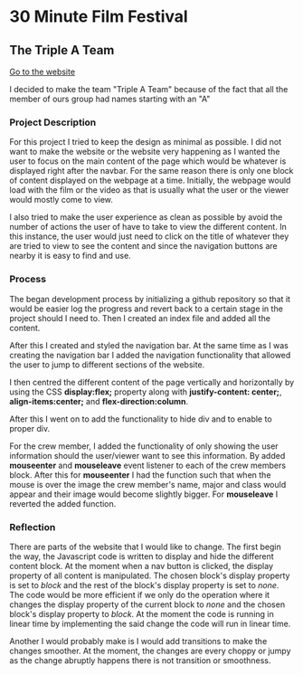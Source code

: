 # 30 Minute Film Festival

## The Triple A Team

[Go to the website](https://aayronaayush.github.io/30mff)

I decided to make the team "Triple A Team" because of the fact that all the member of ours group had names starting with an "A"

### Project Description

For this project I tried to keep the design as minimal as possible. I did not want to make the website or the website very happening as I wanted the user to focus on the main content of the page which would be whatever is displayed right after the navbar. For the same reason there is only one block of content displayed on the webpage at a time. Initially, the webpage would load with the film or the video as that is usually what the user or the viewer would mostly come to view.

I also tried to make the user experience as clean as possible by avoid the number of actions the user of have to take to view the different content. In this instance, the user would just need to click on the title of whatever they are tried to view to see the content and since the navigation buttons are nearby it is easy to find and use.

### Process

The began development process by initializing a github repository so that it would be easier log the progress and revert back to a certain stage in the project should I need to. Then I created an index file and added all the content.

After this I created and styled the navigation bar. At the same time as I was creating the navigation bar I added the navigation functionality that allowed the user to jump to different sections of the website.

I then centred the different content of the page vertically and horizontally by using the CSS **display:flex;** property along with **justify-content: center;**, **align-items:center;** and **flex-direction:column**.

After this I went on to add the functionality to hide div and to enable to proper div.

For the crew member, I added the functionality of only showing the user information should the user/viewer want to see this information. By added **mouseenter** and **mouseleave** event listener to each of the crew members block. After this for **mouseenter** I had the function such that when the mouse is over the image the crew member's name, major and class would appear and their image would become slightly bigger. For **mouseleave** I reverted the added function.

### Reflection

There are parts of the website that I would like to change. The first begin the way, the Javascript code is written to display and hide the different content block. At the moment when a nav button is clicked, the display property of all content is manipulated. The chosen block's display property is set to _block_ and the rest of the block's display property is set to _none_. The code would be more efficient if we only do the operation where it changes the display property of the current block to _none_ and the chosen block's display property to _block_. At the moment the code is running in linear time by implementing the said change the code will run in linear time.

Another I would probably make is I would add transitions to make the changes smoother. At the moment, the changes are every choppy or jumpy as the change abruptly happens there is not transition or smoothness.
